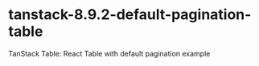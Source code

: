 # tanstack-8.9.2-default-pagination-table
TanStack Table: React Table with default pagination example
